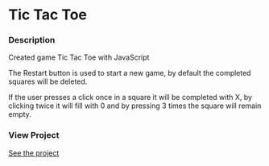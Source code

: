 # Tic Tac Toe

### Description

Created game Tic Tac Toe with JavaScript

The Restart button is used to start a new game, by default the completed squares will be deleted.

If the user presses a click once in a square it will be completed with X, by clicking twice it will fill with 0 and by pressing 3 times the square will remain empty.

### View Project

<a href="https://banica-dev.github.io/TicTacToe/" target="_blank">See the project</a>
